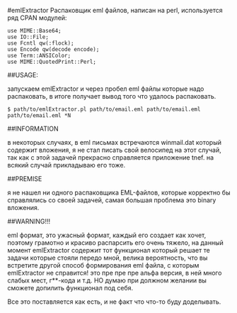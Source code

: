 #emlExtractor
Распаковщик eml файлов, написан на perl, используется ряд CPAN модулей:

	use MIME::Base64;
	use IO::File;
	use Fcntl qw(:flock);
	use Encode qw(decode encode);
	use Term::ANSIColor;
	use MIME::QuotedPrint::Perl;
	
##USAGE:

запускаем emlExtractor и через пробел eml файлы которые надо распаковать, в итоге получает вывод того что удалось распаковать.

	$ path/to/emlExtractor.pl path/to/email.eml path/to/email.eml path/to/email.eml *N

##INFORMATION

в некоторых случаях, в eml письмах встречаются winmail.dat который содержит вложения, я не стал писать свой велосипед на этот случай, так как с этой задачей прекрасно справляется приложение tnef.
на всякий случай прикладываю его тоже.


##PREMISE

я не нашел ни одного распаковщика EML-файлов, которые корректно бы справлялись со своей задачей, самая большая проблема это binary вложения.

##WARNING!!!

eml формат, это ужасный формат, каждый его создает как хочет, поэтому грамотно и красиво распарсить его очень тяжело, на данный момент emlExtractor содержит тот функционал который решает те задачи которые стояли передо мной, велика вероятность, что вы встретите другой способ формирования eml файла, с которым emlExtractor не справится!
это пре пре пре альфа версия, в ней много слабых мест, г**-кода и т.д. НО думаю при должном желании вы сможете допилить функционал под себя.

Все это поставляется как есть, и не факт что что-то буду доделывать.

